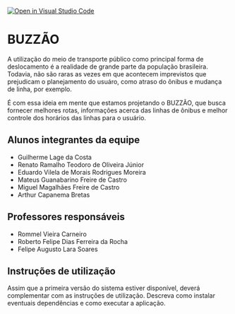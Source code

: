 [![Open in Visual Studio Code](https://classroom.github.com/assets/open-in-vscode-c66648af7eb3fe8bc4f294546bfd86ef473780cde1dea487d3c4ff354943c9ae.svg)](https://classroom.github.com/online_ide?assignment_repo_id=8476206&assignment_repo_type=AssignmentRepo)
# BUZZÃO
A utilização do meio de transporte público como principal forma de deslocamento é a realidade de grande parte da população brasileira. Todavia, não são raras as vezes em que acontecem imprevistos que prejudicam o planejamento do usuáro, como atraso do ônibus e mudança de linha, por exemplo. 

É com essa ideia em mente que estamos projetando o BUZZÃO, que busca fornecer melhores rotas, informações acerca das linhas de ônibus e melhor controle dos horários das linhas para o usuário.

## Alunos integrantes da equipe

* Guilherme Lage da Costa
* Renato Ramalho Teodoro de Oliveira Júnior
* Eduardo Vilela de Morais Rodrigues Moreira
* Mateus Guanabarino Freire de Castro
* Miguel Magalhães Freire de Castro
* Arthur Capanema Bretas

## Professores responsáveis

* Rommel Vieira Carneiro
* Roberto Felipe Dias Ferreira da Rocha
* Felipe Augusto Lara Soares

## Instruções de utilização

Assim que a primeira versão do sistema estiver disponível, deverá complementar com as instruções de utilização. Descreva como instalar eventuais dependências e como executar a aplicação.
